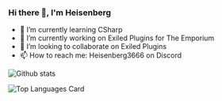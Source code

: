 ### Hi there 👋, I'm Heisenberg

- 🌱 I’m currently learning CSharp
- 🔭 I’m currently working on Exiled Plugins for The Emporium
- 👯 I’m looking to collaborate on Exiled Plugins
- 📫 How to reach me: Heisenberg3666 on Discord

![Github stats](https://github-readme-stats.vercel.app/api?username=Heisenberg3666&theme=github_dark&show_icons=true&count_private=true)

![Top Languages Card](https://github-readme-stats.vercel.app/api/top-langs/?username=Heisenberg3666&theme=github_dark&layout=compact)

<!--
**Heisenberg3666/Heisenberg3666** is a ✨ _special_ ✨ repository because its `README.md` (this file) appears on your GitHub profile.

Here are some ideas to get you started:

- 🔭 I’m currently working on ...
- 🌱 I’m currently learning ...
- 👯 I’m looking to collaborate on ...
- 🤔 I’m looking for help with ...
- 💬 Ask me about ...
- 📫 How to reach me: ...
- 😄 Pronouns: ...
- ⚡ Fun fact: ...
-->

